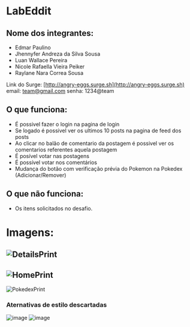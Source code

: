 # LabEddit

## Nome dos integrantes:
- Edmar Paulino
- Jhennyfer Andreza da Silva Sousa
- Luan Wallace Pereira
- Nicole Rafaella Vieira Peiker
- Raylane Nara Correa Sousa

Link do Surge: [http://angry-eggs.surge.sh](http://angry-eggs.surge.sh)
email: team@gmail.com
senha: 1234@team

## O que funciona:
- É possivel fazer o login na pagina de login
- Se logado é possivel ver os ultimos 10 posts na pagina de feed dos posts
- Ao clicar no balão de comentario da postagem é possivel ver os comentarios referentes aquela postagem 
- É posível votar nas postagens
- É possível votar nos comentários 
- Mudança do botão com verificação prévia do Pokemon na Pokedex (Adicionar/Remover)

## O que não funciona: 
- Os itens solicitados no desafio.

# Imagens:



![DetailsPrint](https://user-images.githubusercontent.com/79777131/179876273-7abfd519-d057-4d1a-af5a-9903d84dab24.png)
-------------------------------------------------------------------------------------------------------------------------
![HomePrint](https://user-images.githubusercontent.com/79777131/179876285-14f949fd-1ef3-4637-be2d-4fe706d20a7d.png)
-------------------------------------------------------------------------------------------------------------------------
![PokedexPrint](https://user-images.githubusercontent.com/79777131/179876290-9a62edd6-ecf4-4943-b454-3b90cfbef11b.png)


### Aternativas de estilo descartadas

![image](https://user-images.githubusercontent.com/65312009/179972425-f53b1f79-2424-40da-9adb-62308458b152.png)
![image](https://user-images.githubusercontent.com/65312009/179972542-17376fd2-29dc-4ca9-b563-690a081849f0.png)

